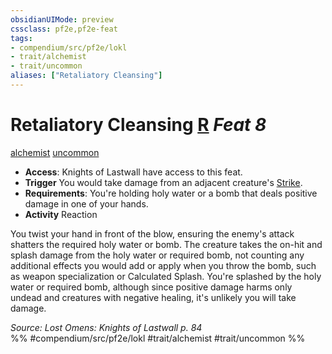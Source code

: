 ```yaml
---
obsidianUIMode: preview
cssclass: pf2e,pf2e-feat
tags:
- compendium/src/pf2e/lokl
- trait/alchemist
- trait/uncommon
aliases: ["Retaliatory Cleansing"]
---
```

# Retaliatory Cleansing  [R](chapter-9-playing-the-game.md#Actions "Reaction") *Feat 8*  
[alchemist](Reference/Rules/Traits/alchemist.md "Alchemist Class Trait")  [uncommon](uncommon.md "Uncommon Rarity Trait")  

- **Access**: Knights of Lastwall have access to this feat.
- **Trigger** You would take damage from an adjacent creature's [Strike](strike.md).
- **Requirements**: You're holding holy water or a bomb that deals positive damage in one of your hands.
- **Activity** Reaction

You twist your hand in front of the blow, ensuring the enemy's attack shatters the required holy water or bomb. The creature takes the on-hit and splash damage from the holy water or required bomb, not counting any additional effects you would add or apply when you throw the bomb, such as weapon specialization or Calculated Splash. You're splashed by the holy water or required bomb, although since positive damage harms only undead and creatures with negative healing, it's unlikely you will take damage.

*Source: Lost Omens: Knights of Lastwall p. 84*  
%% #compendium/src/pf2e/lokl #trait/alchemist #trait/uncommon %%